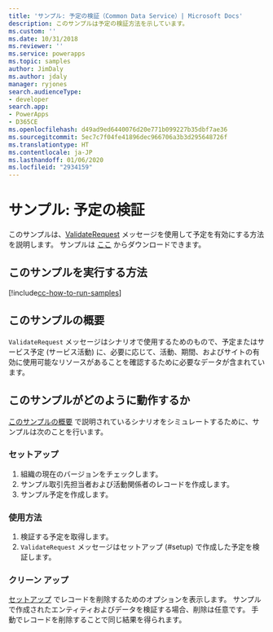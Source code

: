 ```yaml
---
title: 'サンプル: 予定の検証（Common Data Service）| Microsoft Docs'
description: このサンプルは予定の検証方法を示しています。
ms.custom: ''
ms.date: 10/31/2018
ms.reviewer: ''
ms.service: powerapps
ms.topic: samples
author: JimDaly
ms.author: jdaly
manager: ryjones
search.audienceType:
- developer
search.app:
- PowerApps
- D365CE
ms.openlocfilehash: d49ad9ed6440076d20e771b099227b35dbf7ae36
ms.sourcegitcommit: 5ec7c7f04fe41896dec966706a3b3d295648726f
ms.translationtype: HT
ms.contentlocale: ja-JP
ms.lasthandoff: 01/06/2020
ms.locfileid: "2934159"
---
```

# <a name="sample-validate-an-appointment"></a>サンプル: 予定の検証

<!-- https://docs.microsoft.com/dynamics365/customer-engagement/developer/sample-validate-appointment -->

このサンプルは、[ValidateRequest](https://docs.microsoft.com/dotnet/api/microsoft.crm.sdk.messages.validaterequest?view=dynamics-general-ce-9) メッセージを使用して予定を有効にする方法を説明します。 サンプルは [ここ](https://github.com/Microsoft/PowerApps-Samples/tree/master/cds/orgsvc/C%23/ValidateAppointment) からダウンロードできます。

## <a name="how-to-run-this-sample"></a>このサンプルを実行する方法

[!include[cc-how-to-run-samples](../../includes/cc-how-to-run-samples.md)]

## <a name="what-this-sample-does"></a>このサンプルの概要

`ValidateRequest` メッセージはシナリオで使用するためのもので、予定またはサービス予定 (サービス活動) に、必要に応じて、活動、期間、およびサイトの有効に使用可能なリソースがあることを確認するために必要なデータが含まれています。

## <a name="how-this-sample-works"></a>このサンプルがどのように動作するか

[このサンプルの概要](#what-this-sample-does) で説明されているシナリオをシミュレートするために、サンプルは次のことを行います。

### <a name="setup"></a>セットアップ

1. 組織の現在のバージョンをチェックします。
2. サンプル取引先担当者および活動関係者のレコードを作成します。
3. サンプル予定を作成します。

### <a name="demonstrate"></a>使用方法

1. 検証する予定を取得します。 
2. `ValidateRequest` メッセージはセットアップ (#setup) で作成した予定を検証します。

### <a name="clean-up"></a>クリーン アップ

[セットアップ](#setup) でレコードを削除するためのオプションを表示します。 サンプルで作成されたエンティティおよびデータを検証する場合、削除は任意です。 手動でレコードを削除することで同じ結果を得られます。

